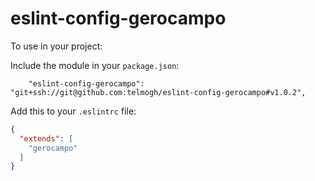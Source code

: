 # eslint-config-gerocampo

To use in your project:

Include the module in your `package.json`:

```
    "eslint-config-gerocampo": "git+ssh://git@github.com:telmogh/eslint-config-gerocampo#v1.0.2",
```

Add this to your `.eslintrc` file:

```json
{
  "extends": [
    "gerocampo"
  ]
}
```
